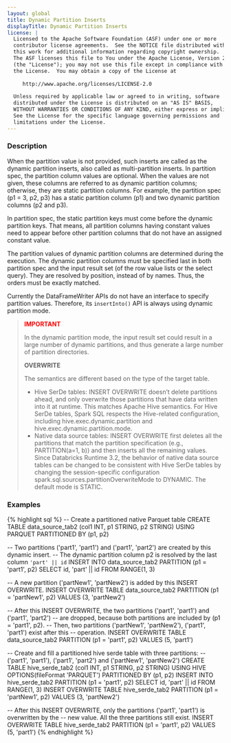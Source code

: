 ```yaml
---
layout: global
title: Dynamic Partition Inserts
displayTitle: Dynamic Partition Inserts
license: |
  Licensed to the Apache Software Foundation (ASF) under one or more
  contributor license agreements.  See the NOTICE file distributed with
  this work for additional information regarding copyright ownership.
  The ASF licenses this file to You under the Apache License, Version 2.0
  (the "License"); you may not use this file except in compliance with
  the License.  You may obtain a copy of the License at
 
     http://www.apache.org/licenses/LICENSE-2.0
 
  Unless required by applicable law or agreed to in writing, software
  distributed under the License is distributed on an "AS IS" BASIS,
  WITHOUT WARRANTIES OR CONDITIONS OF ANY KIND, either express or implied.
  See the License for the specific language governing permissions and
  limitations under the License.
---
```


### Description

When the partition value is not provided, such inserts are called as the dynamic partition inserts, also called as multi-partition inserts. In partition spec, the partition column values are optional. When the values are not given, these columns are referred to as dynamic partition columns; otherwise, they are static partition columns. For example, the partition spec (p1 = 3, p2, p3) has a static partition column (p1) and two dynamic partition columns (p2 and p3).

In partition spec, the static partition keys must come before the dynamic partition keys. That means, all partition columns having constant values need to appear before other partition columns that do not have an assigned constant value.

The partition values of dynamic partition columns are determined during the execution. The dynamic partition columns must be specified last in both partition spec and the input result set (of the row value lists or the select query). They are resolved by position, instead of by names. Thus, the orders must be exactly matched.

Currently the DataFrameWriter APIs do not have an interface to specify partition values. Therefore, its `insertInto()` API is always using dynamic partition mode.

> **<span style="color:red">IMPORTANT</span>**
>
> In the dynamic partition mode, the input result set could result in a large number of dynamic partitions, and thus generate a large number of partition directories.
>
> **OVERWRITE**
>
> The semantics are different based on the type of the target table.
>
>  * Hive SerDe tables: INSERT OVERWRITE doesn’t delete partitions ahead, and only overwrite those partitions that have data written into it at runtime. This matches Apache Hive semantics. For Hive SerDe tables, Spark SQL respects the Hive-related configuration, including hive.exec.dynamic.partition and hive.exec.dynamic.partition.mode.
>  * Native data source tables: INSERT OVERWRITE first deletes all the partitions that match the partition specification (e.g., PARTITION(a=1, b)) and then inserts all the remaining values. Since Databricks Runtime 3.2, the behavior of native data source tables can be changed to be consistent with Hive SerDe tables by changing the session-specific configuration spark.sql.sources.partitionOverwriteMode to DYNAMIC. The default mode is STATIC.


### Examples
{% highlight sql %}
-- Create a partitioned native Parquet table
CREATE TABLE data_source_tab2 (col1 INT, p1 STRING, p2 STRING)
  USING PARQUET PARTITIONED BY (p1, p2)

-- Two partitions ('part1', 'part1') and ('part1', 'part2') are created by this dynamic insert.
-- The dynamic partition column p2 is resolved by the last column `'part' || id`
INSERT INTO data_source_tab2 PARTITION (p1 = 'part1', p2)
  SELECT id, 'part' || id FROM RANGE(1, 3)

-- A new partition ('partNew1', 'partNew2') is added by this INSERT OVERWRITE.
INSERT OVERWRITE TABLE data_source_tab2 PARTITION (p1 = 'partNew1', p2)
  VALUES (3, 'partNew2')

-- After this INSERT OVERWRITE, the two partitions ('part1', 'part1') and ('part1', 'part2')
-- are dropped, because both partitions are included by (p1 = 'part1', p2).
-- Then, two partitions ('partNew1', 'partNew2'), ('part1', 'part1') exist after this
-- operation.
INSERT OVERWRITE TABLE data_source_tab2 PARTITION (p1 = 'part1', p2)
  VALUES (5, 'part1')

-- Create and fill a partitioned hive serde table with three partitions:
-- ('part1', 'part1'), ('part1', 'part2') and ('partNew1', 'partNew2')
CREATE TABLE hive_serde_tab2 (col1 INT, p1 STRING, p2 STRING)
  USING HIVE OPTIONS(fileFormat 'PARQUET') PARTITIONED BY (p1, p2)
INSERT INTO hive_serde_tab2 PARTITION (p1 = 'part1', p2)
  SELECT id, 'part' || id FROM RANGE(1, 3)
INSERT OVERWRITE TABLE hive_serde_tab2 PARTITION (p1 = 'partNew1', p2)
  VALUES (3, 'partNew2')

-- After this INSERT OVERWRITE, only the partitions ('part1', 'part1') is overwritten by the
-- new value. All the three partitions still exist.
INSERT OVERWRITE TABLE hive_serde_tab2 PARTITION (p1 = 'part1', p2)
  VALUES (5, 'part1')
{% endhighlight %}